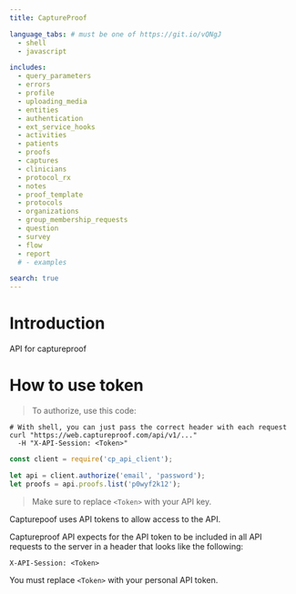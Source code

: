 ```yaml
---
title: CaptureProof

language_tabs: # must be one of https://git.io/vQNgJ
  - shell
  - javascript

includes:
  - query_parameters
  - errors
  - profile
  - uploading_media
  - entities
  - authentication
  - ext_service_hooks
  - activities
  - patients
  - proofs
  - captures
  - clinicians
  - protocol_rx
  - notes
  - proof_template
  - protocols
  - organizations
  - group_membership_requests
  - question
  - survey
  - flow
  - report
  # - examples

search: true
---
```


# Introduction

API for captureproof

# How to use token

> To authorize, use this code:

```shell
# With shell, you can just pass the correct header with each request
curl "https://web.captureproof.com/api/v1/..."
  -H "X-API-Session: <Token>"
```

```javascript
const client = require('cp_api_client');

let api = client.authorize('email', 'password');
let proofs = api.proofs.list('p0wyf2k12');
```

> Make sure to replace `<Token>` with your API key.

Capturepoof uses API tokens to allow access to the API.

Captureproof API expects for the API token to be included in all API requests to the server in a header that looks like the following:

`X-API-Session: <Token>`

<aside class="notice">
You must replace <code>&lt;Token&gt;</code> with your personal API token.
</aside>
